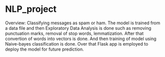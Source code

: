 # NLP_project
Overview:
Classifying messages as spam or ham. 
The model is trained from a data file and then Exploratory Data Analysis is done such as removing punctuation marks, removal of stop words, lemmatization. After that convertion of words into vectors is done. And then training of model using Naive-bayes classification is done.
Over that Flask app is employed to deploy the model for future prediction.
